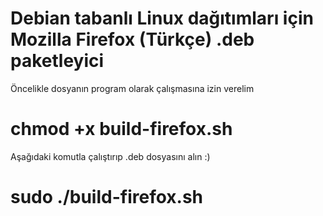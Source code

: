 # Debian tabanlı Linux dağıtımları için Mozilla Firefox (Türkçe) .deb paketleyici

Öncelikle dosyanın program olarak çalışmasına izin verelim
# chmod +x build-firefox.sh 

Aşağıdaki komutla çalıştırıp .deb dosyasını alın :)
# sudo ./build-firefox.sh 


